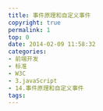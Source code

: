 ```yaml
---
title: 事件原理和自定义事件
copyright: true
permalink: 1
top: 0
date: 2014-02-09 11:58:32
categories:
- 前端开发
- 标准
- W3C
- 3.javaScript
- 14.事件原理和自定义事件
tags:
---
```

